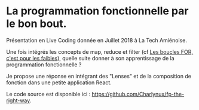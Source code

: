 # La programmation fonctionnelle par le bon bout.

Présentation en Live Coding donnée en Juillet 2018 à La Tech Amiénoise.

Une fois intégrés les concepts de map, reduce et filter (cf [Les boucles FOR, c'est pour les faibles](../201709_BouclesFor)), quelle suite donner à son apprentissage de la programmation fonctionnelle ?

Je propose une réponse en intégrant des "Lenses" et de la composition de fonction dans une petite application React.

Le code source est disponible ici : https://github.com/Charlynux/fp-the-right-way.
